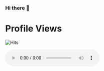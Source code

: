### Hi there 👋

# Profile Views
![Hits](https://hits.seeyoufarm.com/api/count/incr/badge.svg?url=https://github.com/tracyalison11)

![](TheFinalCountdown.wav)


<!--
**tracyalison11/tracyalison11** is a ✨ _special_ ✨ repository because its `README.md` (this file) appears on your GitHub profile.

Here are some ideas to get you started:

- 🔭 I’m currently working on ...
- 🌱 I’m currently learning ...
- 👯 I’m looking to collaborate on ...
- 🤔 I’m looking for help with ...
- 💬 Ask me about ...
- 📫 How to reach me: ...
- 😄 Pronouns: ...
- ⚡ Fun fact: ...
-->
